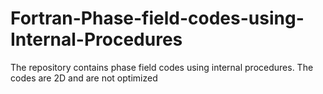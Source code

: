 # Fortran-Phase-field-codes-using-Internal-Procedures
The repository contains phase field codes using internal procedures. The codes are 2D and are not optimized
